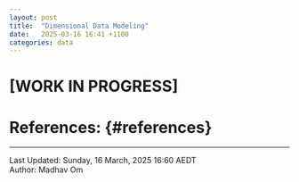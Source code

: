 ```yaml
---
layout: post
title:  "Dimensional Data Modeling"
date:   2025-03-16 16:41 +1100
categories: data
---
```


# [WORK IN PROGRESS]


# References: {#references}

----------
Last Updated: Sunday, 16 March, 2025 16:60 AEDT  
Author: Madhav Om
